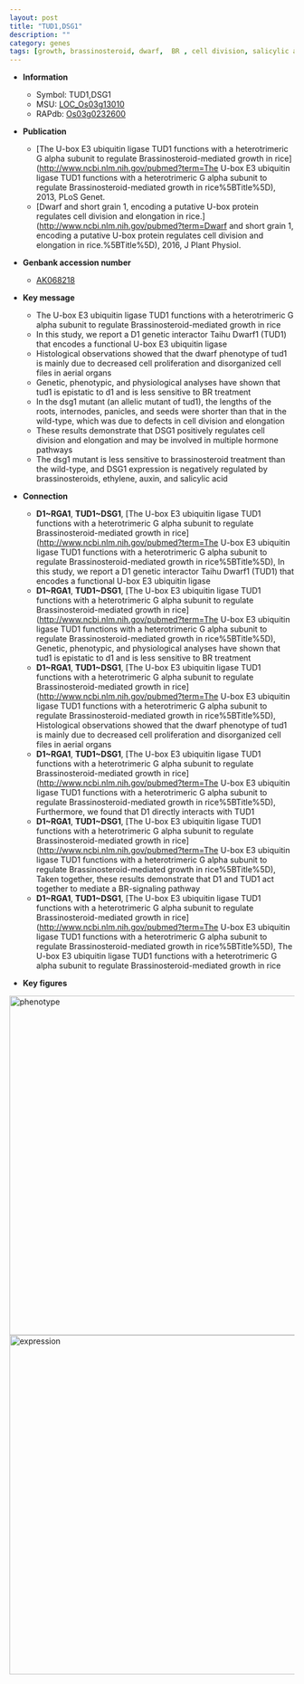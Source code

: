 ```yaml
---
layout: post
title: "TUD1,DSG1"
description: ""
category: genes
tags: [growth, brassinosteroid, dwarf,  BR , cell division, salicylic acid, Brassinosteroid]
---
```


* **Information**  
    + Symbol: TUD1,DSG1  
    + MSU: [LOC_Os03g13010](http://rice.plantbiology.msu.edu/cgi-bin/ORF_infopage.cgi?orf=LOC_Os03g13010)  
    + RAPdb: [Os03g0232600](http://rapdb.dna.affrc.go.jp/viewer/gbrowse_details/irgsp1?name=Os03g0232600)  

* **Publication**  
    + [The U-box E3 ubiquitin ligase TUD1 functions with a heterotrimeric G alpha subunit to regulate Brassinosteroid-mediated growth in rice](http://www.ncbi.nlm.nih.gov/pubmed?term=The U-box E3 ubiquitin ligase TUD1 functions with a heterotrimeric G alpha subunit to regulate Brassinosteroid-mediated growth in rice%5BTitle%5D), 2013, PLoS Genet.
    + [Dwarf and short grain 1, encoding a putative U-box protein regulates cell division and elongation in rice.](http://www.ncbi.nlm.nih.gov/pubmed?term=Dwarf and short grain 1, encoding a putative U-box protein regulates cell division and elongation in rice.%5BTitle%5D), 2016, J Plant Physiol.

* **Genbank accession number**  
    + [AK068218](http://www.ncbi.nlm.nih.gov/nuccore/AK068218)

* **Key message**  
    + The U-box E3 ubiquitin ligase TUD1 functions with a heterotrimeric G alpha subunit to regulate Brassinosteroid-mediated growth in rice
    + In this study, we report a D1 genetic interactor Taihu Dwarf1 (TUD1) that encodes a functional U-box E3 ubiquitin ligase
    + Histological observations showed that the dwarf phenotype of tud1 is mainly due to decreased cell proliferation and disorganized cell files in aerial organs
    + Genetic, phenotypic, and physiological analyses have shown that tud1 is epistatic to d1 and is less sensitive to BR treatment
    + In the dsg1 mutant (an allelic mutant of tud1), the lengths of the roots, internodes, panicles, and seeds were shorter than that in the wild-type, which was due to defects in cell division and elongation
    + These results demonstrate that DSG1 positively regulates cell division and elongation and may be involved in multiple hormone pathways
    + The dsg1 mutant is less sensitive to brassinosteroid treatment than the wild-type, and DSG1 expression is negatively regulated by brassinosteroids, ethylene, auxin, and salicylic acid

* **Connection**  
    + __D1~RGA1__, __TUD1~DSG1__, [The U-box E3 ubiquitin ligase TUD1 functions with a heterotrimeric G alpha subunit to regulate Brassinosteroid-mediated growth in rice](http://www.ncbi.nlm.nih.gov/pubmed?term=The U-box E3 ubiquitin ligase TUD1 functions with a heterotrimeric G alpha subunit to regulate Brassinosteroid-mediated growth in rice%5BTitle%5D), In this study, we report a D1 genetic interactor Taihu Dwarf1 (TUD1) that encodes a functional U-box E3 ubiquitin ligase
    + __D1~RGA1__, __TUD1~DSG1__, [The U-box E3 ubiquitin ligase TUD1 functions with a heterotrimeric G alpha subunit to regulate Brassinosteroid-mediated growth in rice](http://www.ncbi.nlm.nih.gov/pubmed?term=The U-box E3 ubiquitin ligase TUD1 functions with a heterotrimeric G alpha subunit to regulate Brassinosteroid-mediated growth in rice%5BTitle%5D), Genetic, phenotypic, and physiological analyses have shown that tud1 is epistatic to d1 and is less sensitive to BR treatment
    + __D1~RGA1__, __TUD1~DSG1__, [The U-box E3 ubiquitin ligase TUD1 functions with a heterotrimeric G alpha subunit to regulate Brassinosteroid-mediated growth in rice](http://www.ncbi.nlm.nih.gov/pubmed?term=The U-box E3 ubiquitin ligase TUD1 functions with a heterotrimeric G alpha subunit to regulate Brassinosteroid-mediated growth in rice%5BTitle%5D), Histological observations showed that the dwarf phenotype of tud1 is mainly due to decreased cell proliferation and disorganized cell files in aerial organs
    + __D1~RGA1__, __TUD1~DSG1__, [The U-box E3 ubiquitin ligase TUD1 functions with a heterotrimeric G alpha subunit to regulate Brassinosteroid-mediated growth in rice](http://www.ncbi.nlm.nih.gov/pubmed?term=The U-box E3 ubiquitin ligase TUD1 functions with a heterotrimeric G alpha subunit to regulate Brassinosteroid-mediated growth in rice%5BTitle%5D), Furthermore, we found that D1 directly interacts with TUD1
    + __D1~RGA1__, __TUD1~DSG1__, [The U-box E3 ubiquitin ligase TUD1 functions with a heterotrimeric G alpha subunit to regulate Brassinosteroid-mediated growth in rice](http://www.ncbi.nlm.nih.gov/pubmed?term=The U-box E3 ubiquitin ligase TUD1 functions with a heterotrimeric G alpha subunit to regulate Brassinosteroid-mediated growth in rice%5BTitle%5D), Taken together, these results demonstrate that D1 and TUD1 act together to mediate a BR-signaling pathway
    + __D1~RGA1__, __TUD1~DSG1__, [The U-box E3 ubiquitin ligase TUD1 functions with a heterotrimeric G alpha subunit to regulate Brassinosteroid-mediated growth in rice](http://www.ncbi.nlm.nih.gov/pubmed?term=The U-box E3 ubiquitin ligase TUD1 functions with a heterotrimeric G alpha subunit to regulate Brassinosteroid-mediated growth in rice%5BTitle%5D), The U-box E3 ubiquitin ligase TUD1 functions with a heterotrimeric G alpha subunit to regulate Brassinosteroid-mediated growth in rice

* **Key figures**  
<img src="http://ricencode.github.io/images/TUD1.pheno.png" alt="phenotype"  style="width: 600px;"/>

<img src="http://ricencode.github.io/images/TUD1.exp.png" alt="expression"  style="width: 600px;"/>


